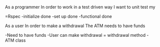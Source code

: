 As a programmer
In order to work in a test driven way
I want to unit test my

=Rspec
-initialize done
-set up done
-functional done

As a user
In order to make a withdrawal
The ATM needs to have funds

-Need to have funds
-User can make withdrawal = withdrawal method
-ATM class
